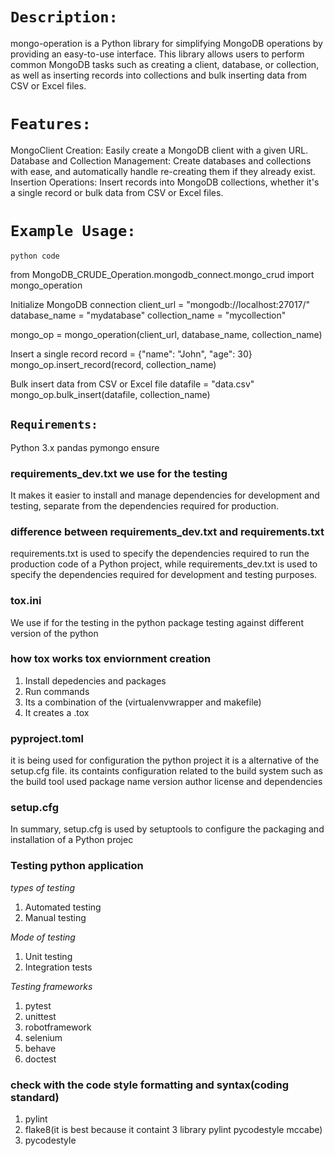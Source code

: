 # `Description:`

mongo-operation is a Python library for simplifying MongoDB operations by providing an easy-to-use interface. This library allows users to perform common MongoDB tasks such as creating a client, database, or collection, as well as inserting records into collections and bulk inserting data from CSV or Excel files.

# `Features:`

MongoClient Creation: Easily create a MongoDB client with a given URL.
Database and Collection Management: Create databases and collections with ease, and automatically handle re-creating them if they already exist.
Insertion Operations: Insert records into MongoDB collections, whether it's a single record or bulk data from CSV or Excel files.

# `Example Usage:`

`python code`

from MongoDB_CRUDE_Operation.mongodb_connect.mongo_crud import  mongo_operation

Initialize MongoDB connection
client_url = "mongodb://localhost:27017/"
database_name = "mydatabase"
collection_name = "mycollection"

mongo_op = mongo_operation(client_url, database_name, collection_name)

Insert a single record
record = {"name": "John", "age": 30}
mongo_op.insert_record(record, collection_name)

Bulk insert data from CSV or Excel file
datafile = "data.csv"
mongo_op.bulk_insert(datafile, collection_name)

## `Requirements:`

Python 3.x
pandas
pymongo
ensure






### requirements_dev.txt we use for the testing
It makes it easier to install and manage dependencies for development and testing, separate from the dependencies required for production.

### difference between requirements_dev.txt and requirements.txt

requirements.txt is used to specify the dependencies required to run the production code of a Python project, while requirements_dev.txt is used to specify the dependencies required for development and testing purposes.

### tox.ini
We use if for the testing in the python package testing against different version of the python 

### how tox works tox enviornment creation
1. Install depedencies and packages 
2. Run commands
3. Its a combination of the (virtualenvwrapper and makefile)
4. It creates a .tox


### pyproject.toml
it is being used for configuration the python project it is a alternative of the setup.cfg file. its containts configuration related to the build system
such as the build tool used package name version author license and dependencies

### setup.cfg
In summary, setup.cfg is used by setuptools to configure the packaging and installation of a Python projec

### Testing python application
*types of testing*
1. Automated testing 
2. Manual testing

*Mode of testing*
1. Unit testing
2. Integration tests

*Testing frameworks*

1. pytest
2. unittest
3. robotframework
4. selenium
5. behave
6. doctest

### check with the code style formatting and syntax(coding standard)

1. pylint
2. flake8(it is best because it containt 3 library pylint pycodestyle mccabe)
3. pycodestyle

